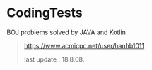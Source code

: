# CodingTests

BOJ problems solved by JAVA and Kotlin


> https://www.acmicpc.net/user/hanhb1011
>
> last update : 18.8.08.
